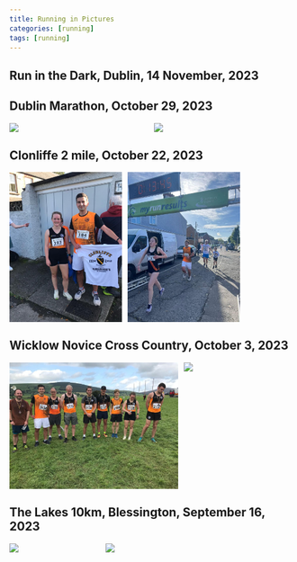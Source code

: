 ```yaml
---
title: Running in Pictures
categories: [running]
tags: [running]
---
```


## Run in the Dark, Dublin, 14 November, 2023



## Dublin Marathon, October 29, 2023
<div style="display: flex;">
  <img src="/img/running/dbl0.jpg" style="width: 300px; margin-right: 10px"> 
  <img src="/img/running/dbl1.jpg" width="300">
</div>


## Clonliffe 2 mile, October 22, 2023
<div style="display: flex;">
  <img src="/img/running/clonliffe1.jpg" style="width: 200px; margin-right: 10px"> 
  <img src="/img/running/clonliffe2.jpg" width="200">
</div>


## Wicklow Novice Cross Country, October 3, 2023
<div style="display: flex;">
  <img src="/img/running/tinahely0.jpg" style="width: 300px; margin-right: 10px"> 
  <img src="/img/running/tinahely1.jpg" style="width: 300px; margin-right: 10px">
</div>

## The Lakes 10km, Blessington, September 16, 2023
<div style="display: flex;">
  <img src="/img/running/blessington0.jpg" style="width: 200px; margin-right: 10px"> 
  <img src="/img/running/blessington1.jpg" style="width: 400px; margin-right: 10px">
</div>
